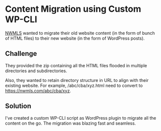 # Content Migration using Custom WP-CLI

[NWMLS](https://www.nwmls.com/) wanted to migrate their old website content (in the form of bunch of HTML files) to their new website (in the form of WordPress posts).

## Challenge

They provided the zip containing all the HTML files flooded in multiple directories and subdirectories. 

Also, they wanted to retain directory structure in URL to align with their existing website. For example, /abc/cba/xyz.html need to convert to https://nwmls.com/abc/cba/xyz.

## Solution

I've created a custom WP-CLI script as WordPress plugin to migrate all the content on the go. The migration was blazing fast and seamless.
